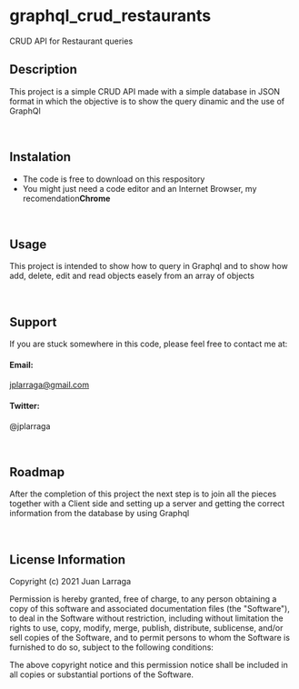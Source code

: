 # graphql_crud_restaurants

CRUD API for Restaurant queries

<h2> Description </h2>
<p> This project is a simple CRUD API made with a simple database in JSON format in which the objective is to show the query dinamic and the use of GraphQl</p>
<br>

<h2>Instalation</h2>
<ul>
<li>The code is free to download on this respository</li>
<li>You might just need a code editor and an Internet Browser, my recomendation<b>Chrome</b></li> 
</ul>
<br>
  
<h2>Usage</h2>
<p> This project is intended to show how to query in Graphql and to show how add, delete, edit and read objects easely from an array of objects </p>
<br>

<h2>Support</h1>
<p> If you are stuck somewhere in this code, please feel free to contact me at: </p>
<h4>Email:</h4>
<a href="mailto:jplarraga@gmail.com">jplarraga@gmail.com</a>
<h4>Twitter:</h4>
<p>@jplarraga</p>
<br>

<h2>Roadmap</h2>
<p>After the completion of this project the next step is to join all the pieces together with a Client side and setting up a server and getting the correct information from the database by using Graphql<p>
<br>
  
<h2>License Information</h2>
<p>Copyright (c) 2021 Juan Larraga

Permission is hereby granted, free of charge, to any person obtaining a copy of this software and associated documentation files (the "Software"), to deal in the Software without restriction, including without limitation the rights to use, copy, modify, merge, publish, distribute, sublicense, and/or sell copies of the Software, and to permit persons to whom the Software is furnished to do so, subject to the following conditions:

The above copyright notice and this permission notice shall be included in all copies or substantial portions of the Software.
